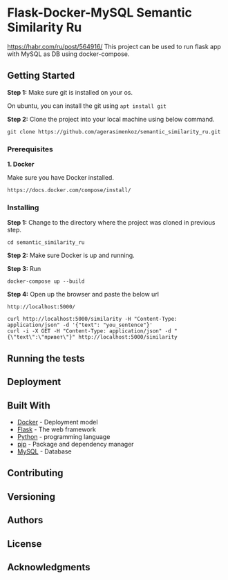 # Flask-Docker-MySQL Semantic Similarity Ru
https://habr.com/ru/post/564916/
This project can be used to run flask app with MySQL as DB using docker-compose.

## Getting Started

**Step 1:** Make sure git is installed on your os.

On ubuntu, you can install the git using  ```apt install git```

**Step 2:** Clone the project into your local machine using below command.

```git clone https://github.com/agerasimenkoz/semantic_similarity_ru.git```

### Prerequisites

**1. Docker**

Make sure you have Docker installed.

```https://docs.docker.com/compose/install/```

### Installing

**Step 1:** Change to the directory where the project was cloned in previous step.

```
cd semantic_similarity_ru
```

**Step 2:** Make sure Docker is up and running.

**Step 3:** Run

```
docker-compose up --build
```

**Step 4:** Open up the browser and paste the below url

```
http://localhost:5000/
```

```
curl http://localhost:5000/similarity -H "Content-Type: application/json" -d '{"text": "you_sentence"}'
curl -i -X GET -H "Content-Type: application/json" -d "{\"text\":\"привет\"}" http://localhost:5000/similarity
```

## Running the tests

## Deployment

## Built With

* [Docker](https://docs.docker.com/) -  Deployment model
* [Flask](https://flask.palletsprojects.com/en/2.0.x/) - The web framework
* [Python](https://www.python.org/) - programming language
* [pip](https://pypi.org/project/pip/) - Package and dependency manager
* [MySQL](https://www.mysql.com/) - Database

## Contributing

## Versioning

## Authors

## License

## Acknowledgments
